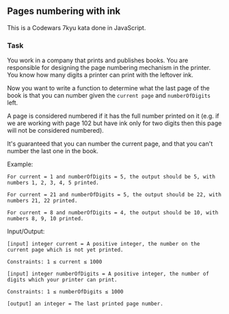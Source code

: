 ## Pages numbering with ink

This is a Codewars 7kyu kata done in JavaScript.

### Task

You work in a company that prints and publishes books. You are responsible for designing the page numbering mechanism in the printer. You know how many digits a printer can print with the leftover ink.

Now you want to write a function to determine what the last page of the book is that you can number given the `current page` and `numberOfDigits` left.

A page is considered numbered if it has the full number printed on it (e.g. if we are working with page 102 but have ink only for two digits then this page will not be considered numbered).

It's guaranteed that you can number the current page, and that you can't number the last one in the book.

Example:
```
For current = 1 and numberOfDigits = 5, the output should be 5, with numbers 1, 2, 3, 4, 5 printed.
```
```
For current = 21 and numberOfDigits = 5, the output should be 22, with numbers 21, 22 printed.
```
```
For current = 8 and numberOfDigits = 4, the output should be 10, with numbers 8, 9, 10 printed.
```

Input/Output:
```
[input] integer current = A positive integer, the number on the current page which is not yet printed.

Constraints: 1 ≤ current ≤ 1000
```
```
[input] integer numberOfDigits = A positive integer, the number of digits which your printer can print.

Constraints: 1 ≤ numberOfDigits ≤ 1000
```
```
[output] an integer = The last printed page number.
```
